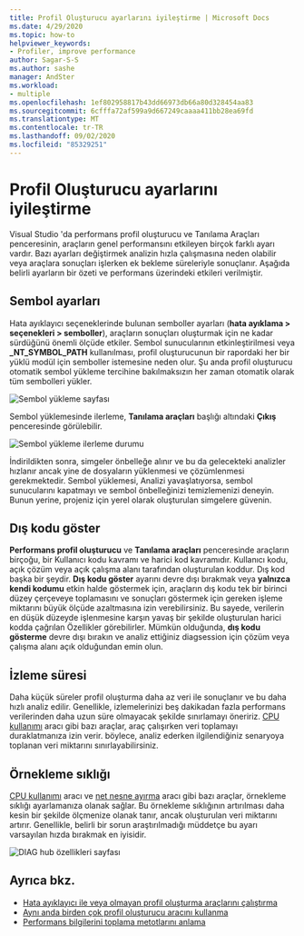 ```yaml
---
title: Profil Oluşturucu ayarlarını iyileştirme | Microsoft Docs
ms.date: 4/29/2020
ms.topic: how-to
helpviewer_keywords:
- Profiler, improve performance
author: Sagar-S-S
ms.author: sashe
manager: AndSter
ms.workload:
- multiple
ms.openlocfilehash: 1ef802958817b43dd66973db66a80d328454aa83
ms.sourcegitcommit: 6cfffa72af599a9d667249caaaa411bb28ea69fd
ms.translationtype: MT
ms.contentlocale: tr-TR
ms.lasthandoff: 09/02/2020
ms.locfileid: "85329251"
---
```

# <a name="optimizing-profiler-settings"></a>Profil Oluşturucu ayarlarını iyileştirme

Visual Studio 'da performans profil oluşturucu ve Tanılama Araçları penceresinin, araçların genel performansını etkileyen birçok farklı ayarı vardır. Bazı ayarları değiştirmek analizin hızla çalışmasına neden olabilir veya araçlara sonuçları işlerken ek bekleme süreleriyle sonuçlanır. Aşağıda belirli ayarların bir özeti ve performans üzerindeki etkileri verilmiştir.

## <a name="symbol-settings"></a>Sembol ayarları

Hata ayıklayıcı seçeneklerinde bulunan semboller ayarları (**hata ayıklama > seçenekleri > semboller**), araçların sonuçları oluşturmak için ne kadar sürdüğünü önemli ölçüde etkiler. Sembol sunucularının etkinleştirilmesi veya **_NT_SYMBOL_PATH** kullanılması, profil oluşturucunun bir rapordaki her bir yüklü modül için semboller istemesine neden olur. Şu anda profil oluşturucu otomatik sembol yükleme tercihine bakılmaksızın her zaman otomatik olarak tüm sembolleri yükler.

![Sembol yükleme sayfası](../profiling/media/symbolloading.png "Sembol yükleme")

Sembol yüklemesinde ilerleme, **Tanılama araçları** başlığı altındaki **Çıkış** penceresinde görülebilir.

![Sembol yükleme ilerleme durumu](../profiling/media/symbolloadingprogress.png "Sembol yükleme Ilerleme durumu")

İndirildikten sonra, simgeler önbelleğe alınır ve bu da gelecekteki analizler hızlanır ancak yine de dosyaların yüklenmesi ve çözümlenmesi gerekmektedir. Sembol yüklemesi, Analizi yavaşlatıyorsa, sembol sunucularını kapatmayı ve sembol önbelleğinizi temizlemenizi deneyin. Bunun yerine, projeniz için yerel olarak oluşturulan simgelere güvenin.

## <a name="show-external-code"></a>Dış kodu göster

**Performans profil oluşturucu** ve **Tanılama araçları** penceresinde araçların birçoğu, bir Kullanıcı kodu kavramı ve harici kod kavramıdır. Kullanıcı kodu, açık çözüm veya açık çalışma alanı tarafından oluşturulan koddur. Dış kod başka bir şeydir. **Dış kodu göster** ayarını devre dışı bırakmak veya **yalnızca kendi kodumu** etkin halde göstermek için, araçların dış kodu tek bir birinci düzey çerçeveye toplamasını ve sonuçları göstermek için gereken işleme miktarını büyük ölçüde azaltmasına izin verebilirsiniz. Bu sayede, verilerin en düşük düzeyde işlenmesine karşın yavaş bir şekilde oluşturulan harici kodda çağrılan Özellikler görebilirler. Mümkün olduğunda, **dış kodu gösterme** devre dışı bırakın ve analiz ettiğiniz diagsession için çözüm veya çalışma alanı açık olduğundan emin olun.

## <a name="trace-duration"></a>İzleme süresi

Daha küçük süreler profil oluşturma daha az veri ile sonuçlanır ve bu daha hızlı analiz edilir. Genellikle, izlemelerinizi beş dakikadan fazla performans verilerinden daha uzun süre olmayacak şekilde sınırlamayı öneririz. [CPU kullanımı](../profiling/cpu-usage.md) aracı gibi bazı araçlar, araç çalışırken veri toplamayı duraklatmanıza izin verir. böylece, analiz ederken ilgilendiğiniz senaryoya toplanan veri miktarını sınırlayabilirsiniz.

## <a name="sampling-frequency"></a>Örnekleme sıklığı

[CPU kullanımı](../profiling/cpu-usage.md) aracı ve [net nesne ayırma](../profiling/dotnet-alloc-tool.md) aracı gibi bazı araçlar, örnekleme sıklığı ayarlamanıza olanak sağlar. Bu örnekleme sıklığının artırılması daha kesin bir şekilde ölçmenize olanak tanır, ancak oluşturulan veri miktarını artırır. Genellikle, belirli bir sorun araştırılmadığı müddetçe bu ayarı varsayılan hızda bırakmak en iyisidir.

![DIAG hub özellikleri sayfası](../profiling/media/diaghubpropertiespage.png "DIAG hub özellikleri sayfası")

## <a name="see-also"></a>Ayrıca bkz.

- [Hata ayıklayıcı ile veya olmayan profil oluşturma araçlarını çalıştırma](../profiling/running-profiling-tools-with-or-without-the-debugger.md)
- [Aynı anda birden çok profil oluşturucu aracını kullanma](../profiling/use-multiple-profiler-tools-simultaneously.md)
- [Performans bilgilerini toplama metotlarını anlama](../profiling/understanding-performance-collection-methods-perf-profiler.md)
